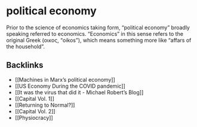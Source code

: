 # political economy

Prior to the science of economics taking form, &ldquo;political economy&rdquo; broadly speaking referred to economics. &ldquo;Economics&rdquo; in this sense refers to the original Greek (οικος, &ldquo;oikos&rdquo;), which means something more like &ldquo;affars of the household&rdquo;.


## Backlinks

-   [[Machines in Marx&rsquo;s political economy]]
-   [[US Economy During the COVID pandemic]]
-   [[It was the virus that did it - Michael Robert&rsquo;s Blog]]
-   [[Capital Vol. 1]]
-   [[Returning to Normal?]]
-   [[Capital Vol. 2]]
-   [[Physiocracy]]
